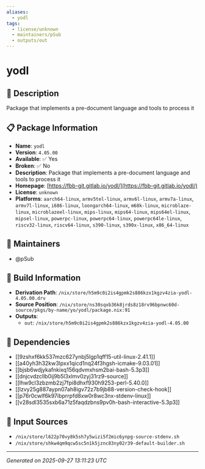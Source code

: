 ```yaml
---
aliases:
  - yodl
tags:
  - license/unknown
  - maintainers/pSub
  - outputs/out
---
```


# yodl

## 📝 Description

Package that implements a pre-document language and tools to process it

## 📋 Package Information

- **Name**: `yodl`
- **Version**: `4.05.00`
- **Available**: ✅ Yes
- **Broken**: ✅ No
- **Description**: Package that implements a pre-document language and tools to process it
- **Homepage**: [https://fbb-git.gitlab.io/yodl/](https://fbb-git.gitlab.io/yodl/)
- **License**: `unknown`
- **Platforms**: `aarch64-linux`, `armv5tel-linux`, `armv6l-linux`, `armv7a-linux`, `armv7l-linux`, `i686-linux`, `loongarch64-linux`, `m68k-linux`, `microblaze-linux`, `microblazeel-linux`, `mips-linux`, `mips64-linux`, `mips64el-linux`, `mipsel-linux`, `powerpc-linux`, `powerpc64-linux`, `powerpc64le-linux`, `riscv32-linux`, `riscv64-linux`, `s390-linux`, `s390x-linux`, `x86_64-linux`
## 👥 Maintainers

- @pSub


## 🔧 Build Information

- **Derivation Path**: `/nix/store/h5m9c0i2is4gpmk2s886kzx1kgzv4zia-yodl-4.05.00.drv`
- **Source Position**: `/nix/store/ns30sqxb36k8jrds8z18rv96bpnwc60d-source/pkgs/by-name/yo/yodl/package.nix:91`
- **Outputs**:
  - `out`:  `/nix/store/h5m9c0i2is4gpmk2s886kzx1kgzv4zia-yodl-4.05.00`

## 🔗 Dependencies

- [[9zshxf6kk537mzc627ynbj5lgp1qff15-util-linux-2.41.1]]
- [[a40yh3h32kw3lpxx1qicd1nq24f3hgsh-icmake-9.03.01]]
- [[bjsb6wdjykafnkixq156qdvmxhsm2bai-bash-5.3p3]]
- [[dnjcvdzcllb0ij9b5l3xlmv0zyj31rz9-source]]
- [[lhw9cl3zbzmb2zj7fpi8dhxf930h9253-perl-5.40.0]]
- [[lzvy25g887aypn07ah8igv72z7b9jb88-version-check-hook]]
- [[p76r0cwlf6k97ibprrpfd8xw0r8wc3nx-stdenv-linux]]
- [[v28sdl3535sxb6a71z5faqdzbns9pv0h-bash-interactive-5.3p3]]

## 📁 Input Sources

- `/nix/store/l622p70vy8k5sh7y5wizi5f2mic6ynpg-source-stdenv.sh`
- `/nix/store/shkw4qm9qcw5sc5n1k5jznc83ny02r39-default-builder.sh`

---
*Generated on 2025-09-27 13:11:23 UTC*

